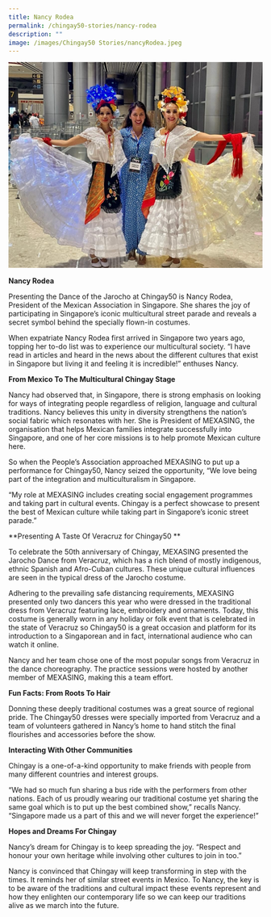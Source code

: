 ```yaml
---
title: Nancy Rodea
permalink: /chingay50-stories/nancy-rodea
description: ""
image: /images/Chingay50 Stories/nancyRodea.jpeg
---
```

![Nancy Rodea](/images/Chingay50%20Stories/nancyRodea.jpeg)

**Nancy Rodea**

Presenting the Dance of the Jarocho at Chingay50 is Nancy Rodea, President of the Mexican Association in Singapore. She shares the joy of participating in Singapore’s iconic multicultural street parade and reveals a secret symbol behind the specially flown-in costumes.

When expatriate Nancy Rodea first arrived in Singapore two years ago, topping her to-do list was to experience our multicultural society. “I have read in articles and heard in the news about the different cultures that exist in Singapore but living it and feeling it is incredible!” enthuses Nancy. 



**From Mexico To The Multicultural Chingay Stage**

Nancy had observed that, in Singapore, there is strong emphasis on looking for ways of integrating people regardless of religion, language and cultural traditions. Nancy believes this unity in diversity strengthens the nation’s social fabric which resonates with her. She is President of MEXASING, the organisation that helps Mexican families integrate successfully into Singapore, and one of her core missions is to help promote Mexican culture here. 

So when the People’s Association approached MEXASING to put up a performance for Chingay50, Nancy seized the opportunity, “We love being part of the integration and multiculturalism in Singapore. 

“My role at MEXASING includes creating social engagement programmes and taking part in cultural events. Chingay is a perfect showcase to present the best of Mexican culture while taking part in Singapore’s iconic street parade.”


**Presenting A Taste Of Veracruz for Chingay50
**

To celebrate the 50th anniversary of Chingay, MEXASING presented the Jarocho Dance from Veracruz, which has a rich blend of mostly indigenous, ethnic Spanish and Afro-Cuban cultures. These unique cultural influences are seen in the typical dress of the Jarocho costume.

Adhering to the prevailing safe distancing requirements, MEXASING presented only two dancers this year who were dressed in the traditional dress from Veracruz featuring lace, embroidery and ornaments. Today, this costume is generally worn in any holiday or folk event that is celebrated in the state of Veracruz so Chingay50 is a great occasion and platform for its introduction to a Singaporean and in fact, international audience who can watch it online.

Nancy and her team chose one of the most popular songs from Veracruz in the dance choreography. The practice sessions were hosted by another member of MEXASING, making this a team effort.


**Fun Facts: From Roots To Hair**

Donning these deeply traditional costumes was a great source of regional pride. The Chingay50 dresses were specially imported from Veracruz and a team of volunteers gathered in Nancy’s home to hand stitch the final flourishes and accessories before the show.


**Interacting With Other Communities**

Chingay is a one-of-a-kind opportunity to make friends with people from many different countries and interest groups.

“We had so much fun sharing a bus ride with the performers from other nations. Each of us proudly wearing our traditional costume yet sharing the same goal which is to put up the best combined show,” recalls Nancy. “Singapore made us a part of this and we will never forget the experience!”

**Hopes and Dreams For Chingay**

Nancy’s dream for Chingay is to keep spreading the joy. “Respect and honour your own heritage while involving other cultures to join in too.”

Nancy is convinced that Chingay will keep transforming in step with the times. It reminds her of similar street events in Mexico. To Nancy, the key is to be aware of the traditions and cultural impact these events represent and how they enlighten our contemporary life so we can keep our traditions alive as we march into the future.
